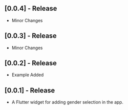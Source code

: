## [0.0.4] - Release

* Minor Changes

## [0.0.3] - Release

* Minor Changes

## [0.0.2] - Release

* Example Added

## [0.0.1] - Release

* A Flutter widget for adding gender selection in the app.

